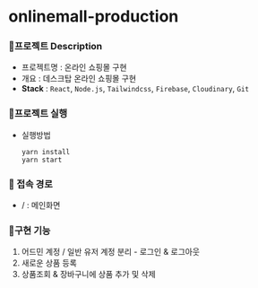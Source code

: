 # onlinemall-production

### 📌프로젝트 Description
- 프로젝트명 : 온라인 쇼핑몰 구현
- 개요 : 데스크탑 온라인 쇼핑몰 구현
- **Stack** : `React`, `Node.js`, `Tailwindcss`, `Firebase`, `Cloudinary`, `Git`
   
### 📌프로젝트 실행
- 실행방법
    ```
    yarn install
    yarn start
    ```
   
### 📌 접속 경로
- / : 메인화면
   
### 📌구현 기능
1. 어드민 계정 / 일반 유저 계정 분리 - 로그인 & 로그아웃
2. 새로운 상품 등록
3. 상품조회 & 장바구니에 상품 추가 및 삭제